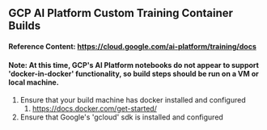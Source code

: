 ## GCP AI Platform Custom Training Container Builds
#### Reference Content: https://cloud.google.com/ai-platform/training/docs
#### Note: At this time, GCP's AI Platform notebooks do not appear to support 'docker-in-docker' functionality, so build steps should be run on a VM or local machine.

1. Ensure that your build machine has docker installed and configured
    1. https://docs.docker.com/get-started/
1. Ensure that Google's 'gcloud' sdk is installed and configured